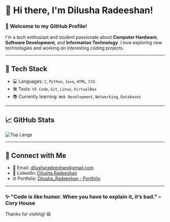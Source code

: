 # 👋 Hi there, I'm Dilusha Radeeshan!

### 🚀 Welcome to my GitHub Profile!

I'm a tech enthusiast and student passionate about **Computer Hardware**, **Software Development**, and **Information Technology**. I love exploring new technologies and working on interesting coding projects. 

---

## 🧰 Tech Stack

- 💻 Languages: `C`, `Python`, `Java`, `HTML`, `CSS`
- 🛠 Tools: `VS Code`, `Git`, `Linux`, `VirtualBox`
- 📚 Currently learning: `Web Development`, `Networking`, `Databases`

---

## 📈 GitHub Stats


![Top Langs](https://github-readme-stats.vercel.app/api/top-langs/?username=dilusharadeeshan&layout=compact&theme=tokyonight)

---

## 🔗 Connect with Me

- 📧 Email: dilusharadeeshan@gmail.com  
- 💼 LinkedIn: [Dilusha Radeeshan](www.linkedin.com/in/dilusha-radeeshan-7abaab326)  
- 🌐 Portfolio: [Dilusha_Radeeshan - Portfolio](https://portfolio-dilusha-radeeshan.web.app)

---

### ✨ "Code is like humor. When you have to explain it, it’s bad." – Cory House

Thanks for visiting! 😄
